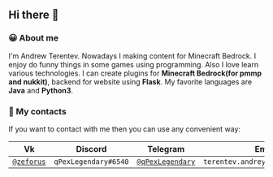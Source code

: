 Hi there 👋
----------

### 😀 About me 

I'm Andrew Terentev. Nowadays I making content for Minecraft Bedrock. 
I enjoy do funny things in some games using programming. Also I love learn various technologies.
I can create plugins for <b>Minecraft Bedrock(for pmmp and nukkit)</b>, backend for website using <b>Flask</b>.
My favorite languages are <b>Java</b> and <b>Python3</b>.


### 💬 My contacts

If you want to contact with me then you can use any convenient way:

Vk | Discord | Telegram | Email | Twitter
--- | --- | --- | --- | ---
[`@zeforus`](https://vk.com/zeforus) | `qPexLegendary#6540` | [`@qPexLegendary`](https://t.me/qPexLegendary) | `terentev.andrey.2002@gmail.com` | [`@andrentev`](https://twitter.com/andrentev)

